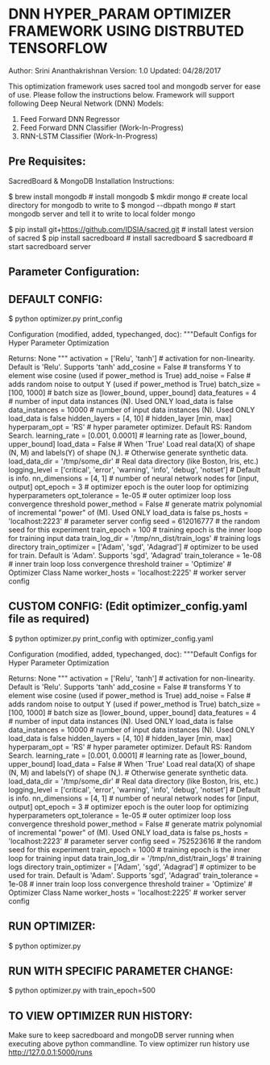 DNN HYPER_PARAM OPTIMIZER FRAMEWORK USING DISTRBUTED TENSORFLOW
===============================================================
Author: Srini Ananthakrishnan
Version: 1.0
Updated: 04/28/2017

This optimization framework uses sacred tool and mongodb server for ease of use. Please follow the instructions below.
Framework will support following Deep Neural Network (DNN) Models:
1) Feed Forward DNN Regressor
2) Feed Forward DNN Classifier (Work-In-Progress)
3) RNN-LSTM Classifier (Work-In-Progress)

Pre Requisites:
--------------
SacredBoard & MongoDB Installation Instructions:

$ brew install mongodb # install mongodb
$ mkdir mongo # create local directory for mongodb to write to
$ mongod --dbpath mongo # start mongodb server and tell it to write to local folder mongo

$ pip install git+https://github.com/IDSIA/sacred.git # install latest version of sacred
$ pip install sacredboard # install sacredboard
$ sacredboard # start sacredboard server

Parameter Configuration:
------------------------

DEFAULT CONFIG:
--------------

$ python optimizer.py print_config

Configuration (modified, added, typechanged, doc):
  """Default Configs for Hyper Parameter Optimization

  Returns:
       None
  """
  activation = ['Relu', 'tanh']      # activation for non-linearity. Default is 'Relu'. Supports 'tanh'
  add_cosine = False                 # transforms Y to element wise cosine (used if power_method is True)
  add_noise = False                  # adds random noise to output Y (used if power_method is True)
  batch_size = [100, 1000]           # batch size as [lower_bound, upper_bound]
  data_features = 4                  # number of input data instances (N). Used ONLY load_data is false
  data_instances = 10000             # number of input data instances (N). Used ONLY load_data is false
  hidden_layers = [4, 10]            # hidden_layer [min, max]
  hyperparam_opt = 'RS'              # hyper parameter optimizer. Default RS: Random Search.
  learning_rate = [0.001, 0.0001]    # learning rate as [lower_bound, upper_bound]
  load_data = False                  # When 'True' Load real data(X) of shape (N, M) and labels(Y) of shape (N,).
                                     # Otherwise generate synthetic data.
  load_data_dir = '/tmp/some_dir'    # Real data directory (like Boston, Iris, etc.)
  logging_level = ['critical', 'error', 'warning', 'info', 'debug', 'notset']    # Default is info.
  nn_dimensions = [4, 1]             # number of neural network nodes for [input, output]
  opt_epoch = 3                      # optimizer epoch is the outer loop for optimizing hyperparameters
  opt_tolerance = 1e-05              # outer optimizer loop loss convergence threshold
  power_method = False               # generate matrix polynomial of incremental "power" of (M). Used ONLY load_data is false
  ps_hosts = 'localhost:2223'        # parameter server config
  seed = 612016777                   # the random seed for this experiment
  train_epoch = 100                  # training epoch is the inner loop for training input data
  train_log_dir = '/tmp/nn_dist/train_logs'    # training logs directory
  train_optimizer = ['Adam', 'sgd', 'Adagrad'] # optimizer to be used for train. Default is 'Adam'. Supports 'sgd', 'Adagrad'
  train_tolerance = 1e-08            # inner train loop loss convergence threshold
  trainer = 'Optimize'               # Optimizer Class Name
  worker_hosts = 'localhost:2225'    # worker server config
  
  CUSTOM CONFIG: (Edit optimizer_config.yaml file as required)
  -------------
  $ python optimizer.py print_config with optimizer_config.yaml
  
Configuration (modified, added, typechanged, doc):
  """Default Configs for Hyper Parameter Optimization

  Returns:
       None
  """
  activation = ['Relu', 'tanh']      # activation for non-linearity. Default is 'Relu'. Supports 'tanh'
  add_cosine = False                 # transforms Y to element wise cosine (used if power_method is True)
  add_noise = False                  # adds random noise to output Y (used if power_method is True)
  batch_size = [100, 1000]           # batch size as [lower_bound, upper_bound]
  data_features = 4                  # number of input data instances (N). Used ONLY load_data is false
  data_instances = 10000             # number of input data instances (N). Used ONLY load_data is false
  hidden_layers = [4, 10]            # hidden_layer [min, max]
  hyperparam_opt = 'RS'              # hyper parameter optimizer. Default RS: Random Search.
  learning_rate = [0.001, 0.0001]    # learning rate as [lower_bound, upper_bound]
  load_data = False                  # When 'True' Load real data(X) of shape (N, M) and labels(Y) of shape (N,). 
                                     # Otherwise generate synthetic data.
  load_data_dir = '/tmp/some_dir'    # Real data directory (like Boston, Iris, etc.)
  logging_level = ['critical', 'error', 'warning', 'info', 'debug', 'notset']    # Default is info.
  nn_dimensions = [4, 1]             # number of neural network nodes for [input, output]
  opt_epoch = 3                      # optimizer epoch is the outer loop for optimizing hyperparameters
  opt_tolerance = 1e-05              # outer optimizer loop loss convergence threshold
  power_method = False               # generate matrix polynomial of incremental "power" of (M). Used ONLY load_data is false
  ps_hosts = 'localhost:2223'        # parameter server config
  seed = 752523616                   # the random seed for this experiment
  train_epoch = 1000                 # training epoch is the inner loop for training input data
  train_log_dir = '/tmp/nn_dist/train_logs'    # training logs directory
  train_optimizer = ['Adam', 'sgd', 'Adagrad'] # optimizer to be used for train. Default is 'Adam'. Supports 'sgd', 'Adagrad'
  train_tolerance = 1e-08            # inner train loop loss convergence threshold
  trainer = 'Optimize'               # Optimizer Class Name
  worker_hosts = 'localhost:2225'    # worker server config
  
  RUN OPTIMIZER:
  --------------
  $ python optimizer.py
  
  RUN WITH SPECIFIC PARAMETER CHANGE:
  ----------------------------------
  $ python optimizer.py with train_epoch=500
  
  TO VIEW OPTIMIZER RUN HISTORY:
  -----------------------------
  Make sure to keep sacredboard and mongoDB server running when executing above python commandline.
  To view optimizer run history use http://127.0.0.1:5000/runs


  
